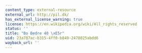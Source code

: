 ```yaml
---
content_type: external-resource
external_url: http://pil.dk/
has_external_license_warning: true
license: https://en.wikipedia.org/wiki/All_rights_reserved
status: ''
title: "Bo Bedre 40 \xE5r"
uid: 23a787ac-b315-4ff0-b849-2478025abdd6
wayback_url: ''
---
```

